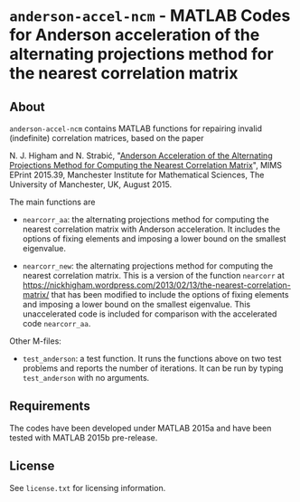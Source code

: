`anderson-accel-ncm` - MATLAB Codes for Anderson acceleration of the alternating projections method for the nearest correlation matrix
==========

About
-----

`anderson-accel-ncm` contains MATLAB functions for repairing invalid
(indefinite) correlation matrices, based on the paper

N. J. Higham and N. Strabić, "[Anderson Acceleration of the Alternating
Projections Method for Computing the Nearest Correlation
Matrix](http://eprints.ma.man.ac.uk/2360)", MIMS EPrint 2015.39,
Manchester Institute for Mathematical Sciences, The University of
Manchester, UK, August 2015.

The main functions are

* `nearcorr_aa`: the alternating projections method for computing the
   nearest correlation matrix with Anderson acceleration.  It includes the
   options of fixing elements and imposing a lower bound on the smallest
   eigenvalue.

* `nearcorr_new`: the alternating projections method for computing the
  nearest correlation matrix.  This is a version of the function `nearcorr`
  at
  https://nickhigham.wordpress.com/2013/02/13/the-nearest-correlation-matrix/
  that has been modified to include the options of fixing elements and
  imposing a lower bound on the smallest eigenvalue.
  This unaccelerated code is included for 
  comparison with the accelerated code `nearcorr_aa`.

Other M-files:

* `test_anderson`: a test function.  It runs the functions above on two test
   problems and reports the number of iterations.  It can be run by typing
   `test_anderson` with no arguments.

Requirements
-------------

The codes have been developed under MATLAB 2015a
and have been tested with MATLAB 2015b pre-release.

License
-------

See `license.txt` for licensing information.

